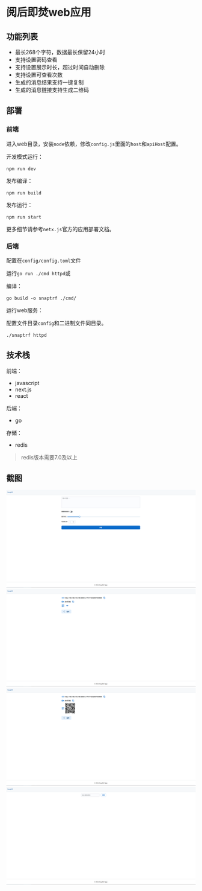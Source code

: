 # 阅后即焚web应用

## 功能列表

- 最长268个字符，数据最长保留24小时
- 支持设置密码查看
- 支持设置展示时长，超过时间自动删除
- 支持设置可查看次数
- 生成的消息结果支持一键复制
- 生成的消息链接支持生成二维码

## 部署

### 前端

进入web目录，安装`node`依赖，修改`config.js`里面的`host`和`apiHost`配置。

开发模式运行：

````shell
npm run dev
````

发布编译：

```shell
npm run build
```

发布运行：

```shell
npm run start
```

更多细节请参考`netx.js`官方的应用部署文档。

### 后端

配置在`config/config.toml`文件

运行`go run ./cmd httpd`或

编译：

````shell
go build -o snaptrf ./cmd/
````
运行web服务：

配置文件目录`config`和二进制文件同目录。

```shell
./snaptrf httpd
```

## 技术栈

前端：

- javascript
- next.js
- react

后端：

- go

存储：

- redis

> redis版本需要7.0及以上


## 截图

![1](screenshot/1.png)
![2](screenshot/2.png)
![3](screenshot/3.png)
![5](screenshot/5.png)